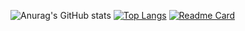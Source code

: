 ![Anurag's GitHub stats](https://github-readme-stats.vercel.app/api?username=jiangsuwx&show_icons=true&theme=radical)
[![Top Langs](https://github-readme-stats.vercel.app/api/top-langs/?username=jiangsuwx&layout=compact)](https://github.com/anuraghazra/github-readme-stats)
[![Readme Card](https://github-readme-stats.vercel.app/api/pin/?username=jiangsuwx&repo=123)](https://github.com/anuraghazra/github-readme-stats)
